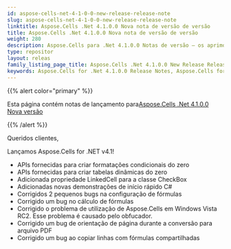 ```yaml
---
id: aspose-cells-net-4-1-0-0-new-release-release-note
slug: aspose-cells-net-4-1-0-0-new-release-release-note
linktitle: Aspose.Cells .Net 4.1.0.0 Nova nota de versão de versão
title: Aspose.Cells .Net 4.1.0.0 Nova nota de versão de versão
weight: 280
description: Aspose.Cells para .Net 4.1.0.0 Notas de versão – os aprimoramentos mais recentes, novos recursos e correções
type: repositor
layout: releas
family_listing_page_title: Aspose.Cells .Net 4.1.0.0 New Release Release Note
keywords: Aspose.Cells for .Net 4.1.0.0 Release Notes, Aspose.Cells for .Net 4.1.0.0 updates and fixe
---
```

{{% alert color="primary" %}} 

 Esta página contém notas de lançamento para[Aspose.Cells .Net 4.1.0.0 Nova versão](https://releases.aspose.com/cells/net/new-releases/aspose.cells-.net-4.1.0.0-new-release/)

{{% /alert %}} 

 Queridos clientes,

 Lançamos Aspose.Cells for .NET v4.1!

- APIs fornecidas para criar formatações condicionais do zero
- APIs fornecidas para criar tabelas dinâmicas do zero
- Adicionada propriedade LinkedCell para a classe CheckBox
- Adicionadas novas demonstrações de início rápido C#
- Corrigidos 2 pequenos bugs na configuração de fórmulas
- Corrigido um bug no cálculo de fórmulas
- Corrigido o problema de utilização de Aspose.Cells em Windows Vista RC2. Esse problema é causado pelo obfucador.
- Corrigido um bug de orientação de página durante a conversão para arquivo PDF
- Corrigido um bug ao copiar linhas com fórmulas compartilhadas
